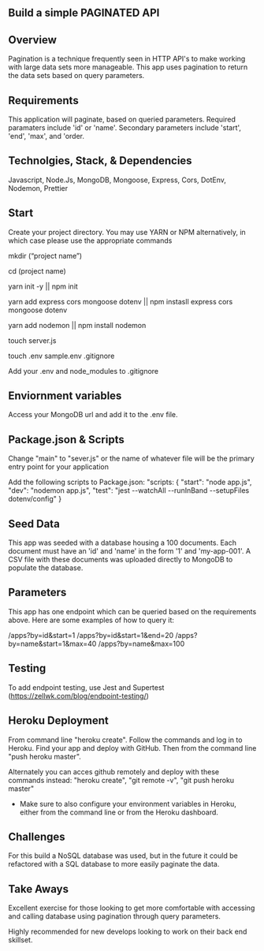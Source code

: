 ## Build a simple PAGINATED API

## Overview

Pagination is a technique frequently seen in HTTP API's to make working with large data sets more manageable.
This app uses pagination to return the data sets based on query parameters.

## Requirements

This application will paginate, based on queried parameters. Required paramaters include 'id' or 'name'.
Secondary parameters include 'start', 'end', 'max', and 'order.

## Technolgies, Stack, & Dependencies

Javascript, Node.Js, MongoDB, Mongoose, Express, Cors, DotEnv, Nodemon, Prettier

## Start

Create your project directory. You may use YARN or NPM alternatively, in which case please use the appropriate commands 

mkdir (“project name”)

cd (project name)

yarn init -y ||  npm init

yarn add express cors mongoose dotenv || npm instasll express cors mongoose dotenv

yarn add nodemon || npm install nodemon

touch server.js

touch .env sample.env .gitignore

Add your .env and node_modules to .gitignore

## Enviornment variables

Access your MongoDB url and add it to the .env file.

## Package.json & Scripts

Change "main" to "sever.js" or the name of whatever file will be the primary entry point for your application

Add the following scripts to Package.json:
"scripts: {
  "start": "node app.js",
  "dev": "nodemon app.js",
  "test": "jest --watchAll --runInBand  --setupFiles dotenv/config"
 }

## Seed Data

This app was seeded with a database housing a 100 documents.
Each document must have an 'id' and 'name' in the form '1' and 'my-app-001'.
A CSV file with these documents was uploaded directly to MongoDB to populate the database.

## Parameters

This app has one endpoint which can be queried based on the requirements above. Here are some examples of how to query it:

/apps?by=id&start=1
/apps?by=id&start=1&end=20
/apps?by=name&start=1&max=40
/apps?by=name&max=100

## Testing
 
To add endpoint testing, use Jest and Supertest (https://zellwk.com/blog/endpoint-testing/)

## Heroku Deployment

From command line "heroku create". Follow the commands and log in to Heroku.
Find your app and deploy with GitHub. Then from the command line "push heroku master".

Alternately you can acces github remotely and deploy with these commands instead: "heroku create", "git remote -v", "git push heroku master"

* Make sure to also configure your environment variables in Heroku, either from the command line or from the Heroku dashboard.

## Challenges

For this build a NoSQL database was used, but in the future it could be refactored with a SQL database to more easily paginate the data.

## Take Aways

Excellent exercise for those looking to get more comfortable with accessing and calling database using pagination through query parameters.

Highly recommended for new develops looking to work on their back end skillset.

